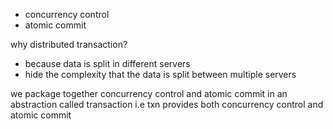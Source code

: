 - concurrency control
- atomic commit


why distributed transaction?
- because data is split in different servers 
- hide the complexity that the data is split between multiple servers 


we package together concurrency control and atomic commit in an abstraction called transaction i.e txn provides both concurrency control and atomic commit

